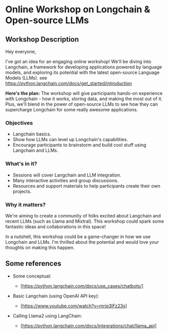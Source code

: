 # Online Workshop on Longchain & Open-source LLMs

## Workshop Description

Hey everyone,

I've got an idea for an engaging online workshop! We'll be diving into Langchain, a framework for developing applications powered by language models, and exploring its potential with the latest open-source Language Models (LLMs).
see https://python.langchain.com/docs/get_started/introduction

**Here's the plan:**
The workshop will give participants hands-on experience with Longchain - how it works, storing data, and making the most out of it. Plus, we'll blend in the power of open-source LLMs to see how they can supercharge Longchain for some really awesome applications.

### Objectives

- Langchain basics.
- Show how LLMs can level up Longchain's capabilities.
- Encourage participants to brainstorm and build cool stuff using Langchain and LLMs.

### What's in it?

- Sessions will cover Langchain and LLM integration.
- Many interactive activities and group discussions.
- Resources and support materials to help participants create their own projects.

### Why it matters?

We're aiming to create a community of folks excited about Langchain and recent LLMs (such as Llama and Mixtral).
This workshop could spark some fantastic ideas and collaborations in this space!

In a nutshell, this workshop could be a game-changer in how we use Longchain and LLMs.
I'm thrilled about the potential and would love your thoughts on making this happen.


## Some references

<!-- TODO -->

- Some conceptual:
  - [https://python.langchain.com/docs/use_cases/chatbots/]

- Basic Langchain (using OpenAI API key):
  - [https://www.youtube.com/watch?v=mrjq3lFz23s]

- Calling Llama2 using LangChain:
  - [https://python.langchain.com/docs/integrations/chat/llama_api]
